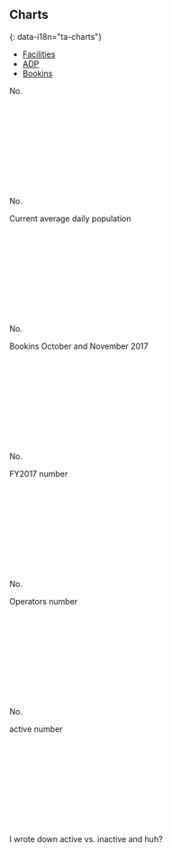 ## Charts
{: data-i18n="ta-charts"}

<div id="time-series-div" class="w-100">
<ul id="time-series-nav" class="nav nav-pills" role="tablist">
<li class="nav-item"><a href="#time-series-places-number" id="places-number-tab" class="nav-link active" data-toggle="tab" role="tab" aria-controls="time-series-places-number" aria-selected="true" data-i18n="ta-facilities">Facilities</a></li>
<li class="nav-item"><a href="#time-series-adp" id="adp-tab" class="nav-link" data-toggle="tab" role="tab" aria-controls="time-series-adp" aria-selected="true" data-i18n="ta-adp">ADP</a></li>
<li class="nav-item"><a href="#time-series-bookins" id="bookins-tab" class="nav-link" data-toggle="tab" role="tab" aria-controls="time-series-bookins" aria-selected="true" data-i18n="ta-bookins">Bookins</a></li>
</ul>
<div class="tab-content">
<div id="time-series-places-number" class="tab-pane active" role="tabpanel" aria-labelledby="places-number-tab">
<div class="row">
<div id="time-series-text" class="col-md-6">
<p class="big-number" id="total-places-no">No.</p>
<p class="big-number-desc" data-i18n="ta-ice-facilities-in-use"></p>
<p data-i18n="ta-time-series-text"></p>
</div>
<div class="pl-0 col-md-6">
<svg id="total-places-svg"></svg>
</div>
</div>

</div>

<div id="time-series-adp" class="tab-pane" role="tabpanel" aria-labelledby="adp-tab">

<div class="row">
<div class="col-md-6">
<p class="big-number" id="adp-no">No.</p>
<p class="big-number-desc" data-i18n="ta-current-avg-daily-pop">Current average daily population</p>
<p data-i18n="ta-adp-text"></p>
</div>
<div class="pl-0 col-md-6">
<svg id="adp-svg"></svg>
</div>
</div>

</div>
<div id="time-series-bookins" class="tab-pane" role="tabpanel" aria-labelledby="bookins-tab">

<div class="row">
<div class="col-md-6">
<p class="big-number" id="bookins-no">No.</p>
<p class="big-number-desc" data-i18n="ta-bookins-october-and-november">Bookins October and November 2017</p>
<p data-i18n="ta-adp-text"></p>
</div>
<div class="pl-0 col-md-6">
<svg id="bookins-svg"></svg>
</div>
</div>

</div>
</div>

</div>
<div id="time-series-2017-div" class="w-100">

<div class="row">
<div class="col-md-6">
<p class="big-number" id="fy2017-no">No.</p>
<p class="big-number-desc" data-i18n="ta-fy2017-num">FY2017 number</p>
<p data-i18n="ta-fy2017-text"></p>
</div>
<div class="pl-0 col-md-6">
<svg id="fy2017-svg"></svg>
</div>
</div>


</div>

<div id="operators-div" class="w-100">

<div class="row">
<div class="col-md-6">
<p class="big-number" id="operators-no">No.</p>
<p class="big-number-desc" data-i18n="ta-operators-num">Operators number</p>
<p data-i18n="ta-operators-text"></p>
</div>
<div class="pl-0 col-md-6">
<svg id="operators-svg"></svg>
</div>
</div>

</div>

<div id="active-vs-inactive-div" class="w-100">

<div class="row">
<div class="col-md-6">
<p class="big-number" id="active-no">No.</p>
<p class="big-number-desc" data-i18n="ta-active-num">active number</p>
<p data-i18n="ta-active-text"></p>
</div>
<div class="pl-0 col-md-6">
<svg id="active-svg"></svg>
</div>
</div>

I wrote down active vs. inactive and huh?

</div>
